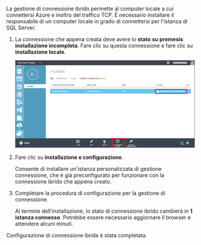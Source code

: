 
La gestione di connessione ibrido permette al computer locale a cui connettersi Azure e inoltro del traffico TCP. È necessario installare il responsabile di un computer locale in grado di connettersi per l'istanza di SQL Server.

1. La connessione che appena creata deve avere lo **stato** **su premesis installazione incompleta**. Fare clic su questa connessione e fare clic su **installazione locale**.

    ![Programma di installazione locale](./media/hybrid-connections-install-connection-manager/5-1.png)

2. Fare clic su **installazione e configurazione**.

    Consente di installare un'istanza personalizzata di gestione connessione, che è già preconfigurato per funzionare con la connessione ibrido che appena creato.

3. Completare la procedura di configurazione per la gestione di connessione.

    Al termine dell'installazione, lo stato di connessione ibrido cambierà in **1 istanza connesso**. Potrebbe essere necessario aggiornare il browser e attendere alcuni minuti. 

Configurazione di connessione ibrida è stata completata.
